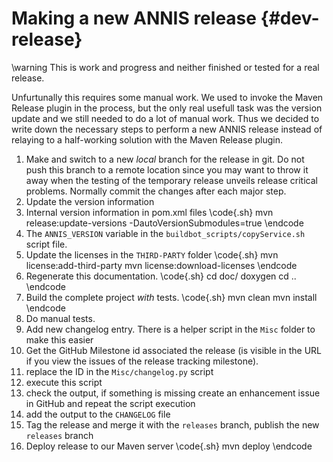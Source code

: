 Making a new ANNIS release  {#dev-release}
==========================

\warning
This is work and progress and neither finished or tested for a real release.

Unfurtunally this requires some manual work. We used to invoke the Maven Release plugin in the process, 
but the only real usefull task was the version update and we still needed to do a lot of manual work.
Thus we decided to write down the necessary steps to perform a new ANNIS release instead of
relaying to a half-working solution with the Maven Release plugin.

1. Make and switch to a new *local* branch for the release in git. Do not push this branch to a remote location since you may want to throw 
   it away when the testing of the temporary release unveils release critical problems.
   Normally commit the changes after each major step.
2. Update the version information
  1. Internal version information in pom.xml files
\code{.sh}
mvn release:update-versions -DautoVersionSubmodules=true
\endcode
  2. The `ANNIS_VERSION` variable in the `buildbot_scripts/copyService.sh` script file.
3. Update the licenses in the `THIRD-PARTY` folder
\code{.sh}
mvn license:add-third-party
mvn license:download-licenses
\endcode
4. Regenerate this documentation.
\code{.sh}
cd doc/
doxygen
cd ..
\endcode
5. Build the complete project *with* tests.
\code{.sh}
mvn clean
mvn install
\endcode
6. Do manual tests.
7. Add new changelog entry. There is a helper script in the `Misc` folder to make this easier
  1. Get the GitHub Milestone id associated the release (is visible in the URL if you view the issues of the release tracking milestone).
  2. replace the ID in the `Misc/changelog.py` script
  3. execute this script
  4. check the output, if something is missing create an enhancement issue in GitHub and repeat the script execution
  5. add the output to the `CHANGELOG` file
8. Tag the release and merge it with the `releases` branch, publish the new `releases` branch
9. Deploy release to our Maven server
\code{.sh}
mvn deploy
\endcode
